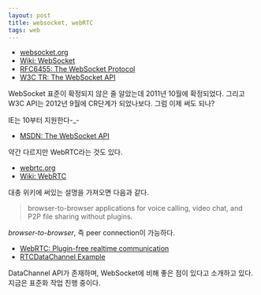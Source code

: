 ```yaml
---
layout: post
title: websocket, webRTC
tags: web
---
```


* [websocket.org](https://www.websocket.org/)
* [Wiki: WebSocket](https://en.wikipedia.org/wiki/WebSocket)
* [RFC6455: The WebSocket Protocol](https://tools.ietf.org/html/rfc6455)
* [W3C TR: The WebSocket API](https://www.w3.org/TR/websockets/)

WebSocket 표준이 확정되지 않은 줄 알았는데 2011년 10월에 확정되었다. 그리고 W3C API는 2012년 9월에 CR단계가 되었나보다. 그럼 이제 써도 되나?

IE는 10부터 지원한다-_-

* [MSDN: The WebSocket API](https://msdn.microsoft.com/en-us/library/ie/hh673567.aspx)


약간 다르지만 WebRTC라는 것도 있다.

* [webrtc.org](https://www.webrtc.org/)
* [Wiki: WebRTC](https://en.wikipedia.org/wiki/WebRTC)

대충 위키에 써있는 설명을 가져오면 다음과 같다.

> browser-to-browser applications for voice calling, video chat, and P2P file sharing without plugins.

*browser-to-browser*, 즉 peer connection이 가능하다.

* [WebRTC: Plugin-free realtime communication](https://io13webrtc.appspot.com/)
* [RTCDataChannel Example](https://www.simpl.info/rtcdatachannel/)

DataChannel API가 존재하며, WebSocket에 비해 좋은 점이 있다고 소개하고 있다. 지금은 표준화 작업 진행 중이다.